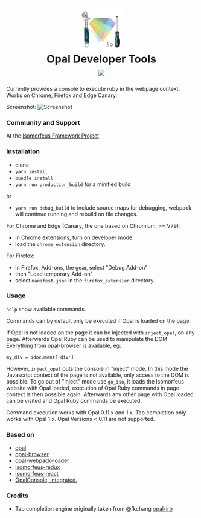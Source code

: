 <h1 align="center">
  <img src="https://raw.githubusercontent.com/isomorfeus/opal-devtools/master/opal_devtools.png" 
  align="center" title="Opal logo by Elia Schito combined with Tools" width="111" height="125" />
  <br/>
  Opal Developer Tools<br/>
  <img src="https://img.shields.io/badge/Opal-Ruby%20💛%20JavaScript%20💛%20Firefox%20💛%20Chrome%20💛%20Edge%20Canary-yellow.svg?logo=ruby&style=social&logoColor=777"/>
</h1>

Currently provides a console to execute ruby in the webpage context.
Works on Chrome, Firefox and Edge Canary.

Screenshot:
![Screenshot](https://raw.githubusercontent.com/isomorfeus/opal-devtools/master/screenshot.png)
### Community and Support
At the [Isomorfeus Framework Project](http://isomorfeus.com) 

### Installation
- clone
- `yarn install`
- `bundle install`
- `yarn run production_build` for a minified build

or
- `yarn run debug_build` to include source maps for debugging, webpack will continue running and rebuild on file changes.
 
For Chrome and Edge (Canary, the one based on Chromium, >= V79):
- in Chrome extensions, turn on developer mode
- load the `chrome_extension` directory.

For Firefox:
- in Firefox, Add-ons, the gear, select "Debug Add-on"
- then "Load temporary Add-on"
- select `manifest.json` in the `firefox_extension` directory.

### Usage
`help` show available commands.

Commands can by default only be executed if Opal is loaded on the page.

If Opal is not loaded on the page it can be injected with `inject_opal`,
on any page. Afterwards Opal Ruby can be used to manipulate the DOM. Everything from opal-browser is available, eg:
```
my_div = $document['div']
```
However, `inject_opal` puts the console in "inject" mode. In this mode the Javascript context of the page is not available,
only access to the DOM is possible.
To go out of "inject" mode use `go_iso`, it loads the Isomorfeus website with Opal loaded, execution of Opal Ruby commands in page context
is then possible again. Afterwards any other page with Opal loaded can be visited and Opal Ruby commands be executed.

Command execution works with Opal 0.11.x and 1.x.
Tab completion only works with Opal 1.x.
Opal Versions < 0.11 are not supported.

### Based on
- [opal](http://opalrb.com)
- [opal-browser](https://github.com/opal/opal-browser)
- [opal-webpack-loader](https://github.com/isomorfeus/opal-webpack-loader)
- [isomorfeus-redux](https://github.com/isomorfeus/isomorfeus-redux/tree/master/ruby)
- [isomorfeus-react](https://github.com/isomorfeus/isomorfeus-react/tree/master/ruby)
- [OpalConsole, integrated.](https://github.com/isomorfeus/opal-devtools/tree/master/isomorfeus/components)

### Credits
- Tab completion engine originally taken from @fkchang [opal-irb](https://github.com/fkchang/opal-irb)
